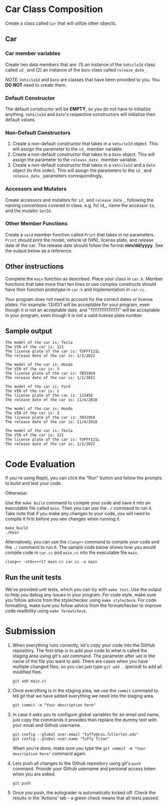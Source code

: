 # Car Class Composition
Create a class called `Car` that will utilize other objects.

## Car

### Car member variables
Create two data members that are: (1) an instance of the `VehicleId` class called `id_` and (2) an instance of the `Date` class called `release_date_`.

*NOTE*: `VehicleId` and `Date` are classes that have been provided to you. You **DO NOT** need to create them.

### Default Constructor
The default constructor will be **EMPTY**, so you do not have to initialize anything. `VehicleId` and `Date`'s respective constructors will initialize their default values.

### Non-Default Constructors
1. Create a non-default constructor that takes in a `VehicleId` object. This will assign the parameter to the `id_` member variable.
2. Create a non-default constructor that takes in a `Date` object. This will assign the parameter to the `release_date_` member variable.
3. Create a non-default constructor that takes in a `VehicleId` and a `Date` object (in this order). This will assign the parameters to the `id_` and `release_date_` parameters correspondingly.

### Accessors and Mutators
Create accessors and mutators for `id_` and `release_date_`, following the naming conventions covered in class. e.g. for id_, name the accessor `Id`, and the mutator `SetId`.

### Other Member Functions
Create a `void` member function called `Print` that takes in no parameters. `Print` should print the model, vehicle id (VIN), license plate, and release date of the car. The release date should follow the format **mm/dd/yyyy**. See the output below as a reference.

## Other instructions
Complete the `main` function as described. Place your class in `car.h`. Member functions that take more than ten lines or use complex constructs should have their function prototype in `car.h` and implementation in `car.cc`.

Your program does not need to account for the correct dates or license plates. For example: 13/41/1 will be acceptable for your program, even though it is not an acceptable date, and "1111111111111111" will be acceptable in your program, even though it is not a valid license plate number.

## Sample output
```
The model of the car is: Tesla
The VIN of the car is: 121
The license plate of the car is: TUFFY121L
The release date of the car is: 1/1/2022

The model of the car is: Honda
The VIN of the car is: 3
The license plate of the car is: 7B319X4
The release date of the car is: 1/1/2022

The model of the car is: Ford
The VIN of the car is: 1
The license plate of the car is: 123456
The release date of the car is: 11/4/2018

The model of the car is: Honda
The VIN of the car is: 3
The license plate of the car is: 7B319X4
The release date of the car is: 11/4/2018

The model of the car is: Tesla
The VIN of the car is: 121
The license plate of the car is: TUFFY121L
The release date of the car is: 1/1/2022
```

# Code Evaluation

If you're using Replit, you can click the "Run" button and follow the prompts to build and test your code.

Otherwise:

Use the `make build` command to compile your code and save it into an executable file called `main`.
Then you can use the `./` command to run it. Take note that if you make any changes to your code, you will need to compile it first before you see changes when running it.

```
make build
./main
```

Alternatively, you can use the `clang++` command to compile your code and the `./` command to run it. 
The sample code below shows how you would compile code in `car.cc` and `main.cc` into the executable file `main`. 

```
clang++ -std=c++17 main.cc car.cc -o main
```


## Run the unit tests

We've provided unit tests, which you can try with ``make test``. Use the output to help you debug any issues in your program.
For code style, make sure you follow advice from the stylechecker using ``make stylecheck``.
For code formatting, make sure you follow advice from the formatchecker to improve code readbility using ``make formatcheck``.

# Submission
1. When everything runs correctly,  let's copy your code into the GitHub repository. The first step is to add your code to what is called the staging area using git's `add` command. The parameter after `add` is the name of the file you want to add. There are cases when you have multiple changed files, so you can just type `git add .` (period) to add all modified files.

    ```
    git add main.cc
    ```
1. Once everything is in the staging area, we use the `commit` command to tell git that we have added everything we need into the staging area.

    ```
    git commit -m "Your description here"
    ```
1. In case it asks you  to configure global variables for an email and name, just copy the commands it provides then replace the dummy text with your email and Github username.

    ```
    git config --global user.email "tuffy@csu.fullerton.edu"
    git config --global user.name "Tuffy Titan"
    ```
    When you're done, make sure you type the `git commit -m "Your description here"` command again.    
1. Lets push all changes to the Github repository using git's `push` command. Provide your Github username and personal access token when you are asked.

    ```
    git push
    ```
1. Once you push, the autograder is automatically kicked off. Check the results in the 'Actions' tab - a green check means that all tests passed.
